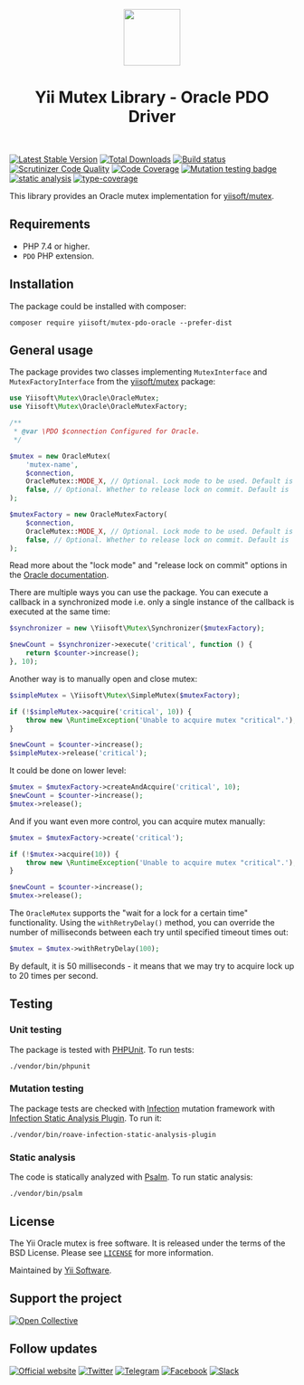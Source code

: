 <p align="center">
    <a href="https://github.com/yiisoft" target="_blank">
        <img src="https://yiisoft.github.io/docs/images/yii_logo.svg" height="100px">
    </a>
    <h1 align="center">Yii Mutex Library - Oracle PDO Driver</h1>
    <br>
</p>

[![Latest Stable Version](https://poser.pugx.org/yiisoft/mutex-pdo-oracle/v/stable.png)](https://packagist.org/packages/yiisoft/mutex-pdo-oracle)
[![Total Downloads](https://poser.pugx.org/yiisoft/mutex-pdo-oracle/downloads.png)](https://packagist.org/packages/yiisoft/mutex-pdo-oracle)
[![Build status](https://github.com/yiisoft/mutex-pdo-oracle/workflows/build/badge.svg)](https://github.com/yiisoft/mutex-pdo-oracle/actions?query=workflow%3Abuild)
[![Scrutinizer Code Quality](https://scrutinizer-ci.com/g/yiisoft/mutex-pdo-oracle/badges/quality-score.png?b=master)](https://scrutinizer-ci.com/g/yiisoft/mutex-pdo-oracle/?branch=master)
[![Code Coverage](https://scrutinizer-ci.com/g/yiisoft/mutex-pdo-oracle/badges/coverage.png?b=master)](https://scrutinizer-ci.com/g/yiisoft/mutex-pdo-oracle/?branch=master)
[![Mutation testing badge](https://img.shields.io/endpoint?style=flat&url=https%3A%2F%2Fbadge-api.stryker-mutator.io%2Fgithub.com%2Fyiisoft%2Fmutex-pdo-oracle%2Fmaster)](https://dashboard.stryker-mutator.io/reports/github.com/yiisoft/mutex-pdo-oracle/master)
[![static analysis](https://github.com/yiisoft/mutex-pdo-oracle/workflows/static%20analysis/badge.svg)](https://github.com/yiisoft/mutex-pdo-oracle/actions?query=workflow%3A%22static+analysis%22)
[![type-coverage](https://shepherd.dev/github/yiisoft/mutex-pdo-oracle/coverage.svg)](https://shepherd.dev/github/yiisoft/mutex-pdo-oracle)

This library provides an Oracle mutex implementation for [yiisoft/mutex](https://github.com/yiisoft/mutex).

## Requirements

- PHP 7.4 or higher.
- `PDO` PHP extension.

## Installation

The package could be installed with composer:

```shell
composer require yiisoft/mutex-pdo-oracle --prefer-dist
```

## General usage

The package provides two classes implementing `MutexInterface` and `MutexFactoryInterface`
from the [yiisoft/mutex](https://github.com/yiisoft/mutex) package:

```php
use Yiisoft\Mutex\Oracle\OracleMutex;
use Yiisoft\Mutex\Oracle\OracleMutexFactory;

/**
 * @var \PDO $connection Configured for Oracle.
 */

$mutex = new OracleMutex(
    'mutex-name',
    $connection,
    OracleMutex::MODE_X, // Optional. Lock mode to be used. Default is `OracleMutex::MODE_X`.
    false, // Optional. Whether to release lock on commit. Default is `false`.
);

$mutexFactory = new OracleMutexFactory(
    $connection,
    OracleMutex::MODE_X, // Optional. Lock mode to be used. Default is `OracleMutex::MODE_X`.
    false, // Optional. Whether to release lock on commit. Default is `false`.
);
```

Read more about the "lock mode" and "release lock on commit" options in the
[Oracle documentation](https://docs.oracle.com/en/database/oracle/oracle-database/21/arpls/DBMS_LOCK.html).

There are multiple ways you can use the package. You can execute a callback in a synchronized mode i.e. only a
single instance of the callback is executed at the same time:

```php
$synchronizer = new \Yiisoft\Mutex\Synchronizer($mutexFactory);

$newCount = $synchronizer->execute('critical', function () {
    return $counter->increase();
}, 10);
```

Another way is to manually open and close mutex:

```php
$simpleMutex = \Yiisoft\Mutex\SimpleMutex($mutexFactory);

if (!$simpleMutex->acquire('critical', 10)) {
    throw new \RuntimeException('Unable to acquire mutex "critical".');
}

$newCount = $counter->increase();
$simpleMutex->release('critical');
```

It could be done on lower level:

```php
$mutex = $mutexFactory->createAndAcquire('critical', 10);
$newCount = $counter->increase();
$mutex->release();
```

And if you want even more control, you can acquire mutex manually:

```php
$mutex = $mutexFactory->create('critical');

if (!$mutex->acquire(10)) {
    throw new \RuntimeException('Unable to acquire mutex "critical".');
}

$newCount = $counter->increase();
$mutex->release();
```

The `OracleMutex` supports the "wait for a lock for a certain time" functionality. Using the `withRetryDelay()`
method, you can override the number of milliseconds between each try until specified timeout times out:

```php
$mutex = $mutex->withRetryDelay(100);
```

By default, it is 50 milliseconds - it means that we may try to acquire lock up to 20 times per second.

## Testing

### Unit testing

The package is tested with [PHPUnit](https://phpunit.de/). To run tests:

```shell
./vendor/bin/phpunit
```

### Mutation testing

The package tests are checked with [Infection](https://infection.github.io/) mutation framework with
[Infection Static Analysis Plugin](https://github.com/Roave/infection-static-analysis-plugin). To run it:

```shell
./vendor/bin/roave-infection-static-analysis-plugin
```

### Static analysis

The code is statically analyzed with [Psalm](https://psalm.dev/). To run static analysis:

```shell
./vendor/bin/psalm
```

## License

The Yii Oracle mutex is free software. It is released under the terms of the BSD License.
Please see [`LICENSE`](./LICENSE.md) for more information.

Maintained by [Yii Software](https://www.yiiframework.com/).

## Support the project

[![Open Collective](https://img.shields.io/badge/Open%20Collective-sponsor-7eadf1?logo=open%20collective&logoColor=7eadf1&labelColor=555555)](https://opencollective.com/yiisoft)

## Follow updates

[![Official website](https://img.shields.io/badge/Powered_by-Yii_Framework-green.svg?style=flat)](https://www.yiiframework.com/)
[![Twitter](https://img.shields.io/badge/twitter-follow-1DA1F2?logo=twitter&logoColor=1DA1F2&labelColor=555555?style=flat)](https://twitter.com/yiiframework)
[![Telegram](https://img.shields.io/badge/telegram-join-1DA1F2?style=flat&logo=telegram)](https://t.me/yii3en)
[![Facebook](https://img.shields.io/badge/facebook-join-1DA1F2?style=flat&logo=facebook&logoColor=ffffff)](https://www.facebook.com/groups/yiitalk)
[![Slack](https://img.shields.io/badge/slack-join-1DA1F2?style=flat&logo=slack)](https://yiiframework.com/go/slack)
